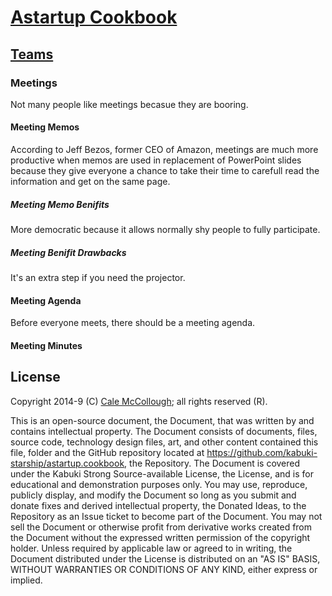 # [Astartup Cookbook](../readme.md)

## [Teams](./readme.md)

### Meetings

Not many people like meetings becasue they are booring.

#### Meeting Memos

According to Jeff Bezos, former CEO of Amazon, meetings are much more productive when memos are used in replacement of PowerPoint slides because they give everyone a chance to take their time to carefull read the information and get on the same page. 

##### Meeting Memo Benifits

More democratic because it allows normally shy people to fully participate.

##### Meeting Benifit Drawbacks

It's an extra step if you need the projector.

#### Meeting Agenda
Before everyone meets, there should be a meeting agenda.

#### Meeting Minutes

## License

Copyright 2014-9 (C) [Cale McCollough](https://calemccollough.github.io); all rights reserved (R).

This is an open-source document, the Document, that was written by and contains intellectual property. The Document consists of documents, files, source code, technology design files, art, and other content contained this file, folder and the GitHub repository located at <https://github.com/kabuki-starship/astartup.cookbook>, the Repository. The Document is covered under the Kabuki Strong Source-available License, the License, and is for educational and demonstration purposes only. You may use, reproduce, publicly display, and modify the Document so long as you submit and donate fixes and derived intellectual property, the Donated Ideas, to the Repository as an Issue ticket to become part of the Document. You may not sell the Document or otherwise profit from derivative works created from the Document without the expressed written permission of the copyright holder. Unless required by applicable law or agreed to in writing, the Document distributed under the License is distributed on an "AS IS" BASIS, WITHOUT WARRANTIES OR CONDITIONS OF ANY KIND, either express or implied.
